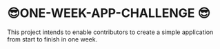 # 😎ONE-WEEK-APP-CHALLENGE 😎
This project intends to enable contributors to create a simple application from start to finish in one week.
